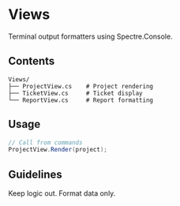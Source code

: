 # Views

Terminal output formatters using Spectre.Console.

## Contents

```
Views/
├── ProjectView.cs    # Project rendering
├── TicketView.cs     # Ticket display
└── ReportView.cs     # Report formatting
```

## Usage

```csharp
// Call from commands
ProjectView.Render(project);
```

## Guidelines

Keep logic out. Format data only.